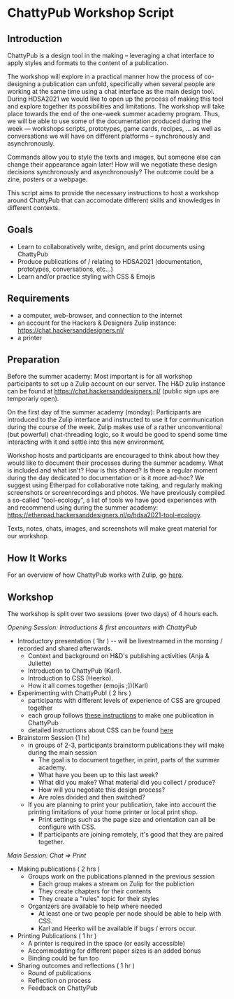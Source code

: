 # ChattyPub Workshop Script

## Introduction

ChattyPub is a design tool in the making – leveraging a chat interface to apply styles and formats to the content of a publication.

The workshop will explore in a practical manner how the process of co-designing a publication can unfold, specifically when several people are working at the same time using a chat interface as the main design tool. During HDSA2021 we would like to open up the process of making this tool and explore together its possibilities and limitations. The workshop will take place towards the end of the one-week summer academy program. Thus, we will be able to use some of the documentation produced during the week — workshops scripts, prototypes, game cards, recipes, ... as well as conversations we will have on different platforms – synchronously and asynchronously.

Commands allow you to style the texts and images, but someone else can change their appearance again later! How will we negotiate these design decisions synchronously and asynchronously? The outcome could be a zine, posters or a webpage.

This script aims to provide the necessary instructions to host a workshop around ChattyPub that can accomodate different skills and knowledges in different contexts.

## Goals

- Learn to collaboratively write, design, and print documents using ChattyPub
- Produce publications of / relating to HDSA2021 (documentation, prototypes, conversations, etc...)
- Learn and/or practice styling with CSS & Emojis

## Requirements

- a computer, web-browser, and connection to the internet
- an account for the Hackers & Designers Zulip instance: https://chat.hackersanddesigners.nl/
- a printer

## Preparation

Before the summer academy: Most important is for all workshop participants to set up a Zulip account on our server. The H&D zulip instance can be found at https://chat.hackersanddesigners.nl/ (public sign ups are temporariy open).

On the first day of the summer academy (monday): Participants are introduced to the Zulip interface and instructed to use it for communication during the course of the week. Zulip makes use of a rather unconventional (but powerful) chat-threading logic, so it would be good to spend some time interacting with it and settle into this new environment.

Workshop hosts and participants are encouraged to think about how they would like to document their processes during the summer academy. What is included and what isn't? How is this shared? Is there a regular moment during the day dedicated to documentation or is it more ad-hoc? We suggest using Etherpad for collaborative note taking, and regularly making screenshots or screenrecordings and photos. We have previously compiled a so-called "tool-ecology", a list of tools we have good experiences with and recommend using during the summer academy: https://etherpad.hackersanddesigners.nl/p/hdsa2021-tool-ecology.

Texts, notes, chats, images, and screenshots will make great material for our workshop.

## How It Works

For an overview of how ChattyPub works with Zulip, go [here](/docs/Chattypub).
## Workshop

The workshop is split over two sessions (over two days) of 4 hours each.

_Opening Session: Introductions & first encounters with ChattyPub_

- Introductory presentation ( 1hr ) -- will be livestreamed in the morning / recorded and shared afterwards.
  - Context and background on H&D's publishing activities (Anja & Juliette)
  - Introduction to ChattyPub (Karl).
  - Introduction to CSS (Heerko).
  - How it all comes together (emojis ;])(Karl)
- Experimenting with ChattyPub! ( 2 hrs )
  - participants with different levels of experience of CSS are grouped together
  - each group follows [these instructions](/docs/Chattypub#content) to make one publication in ChattyPub
  - detailed instructions about CSS can be found [here](/docs/CSS)
- Brainstorm Session (1 hr)
  - in groups of 2-3, participants brainstorm publications they will make during the main session 
    - The goal is to document together, in print, parts of the summer academy.
    - What have you been up to this last week?
    - What did you make? What material did you collect / produce?
    - How will you negotiate this design process?
    - Are roles divided and then switched? 
  - If you are planning to print your publication, take into account the printing limitations of your home printer or local print shop.
    - Print settings such as the page size and orientation can all be configure with CSS.
    - If participants are joining remotely, it's good that they are paired together.

_Main Session: Chat => Print_

- Making publications ( 2 hrs )
  - Groups work on the publications planned in the previous session 
    - Each group makes a stream on Zulip for the publiction
    - They create chapters for their contents
    - They create a "rules" topic for their styles
  - Organizers are available to help where needed
    - At least one or two people per node should be able to help with CSS.
    - Karl and Heerko will be available if bugs / errors occur.
- Printing Publications ( 1 hr )
  - A printer is required in the space (or easily accessible)
  - Accommodating for different paper sizes is an added bonus
  - Binding could be fun too
- Sharing outcomes and reflections ( 1 hr ) 
  - Round of publications
  - Reflection on process
  - Feedback on ChattyPub
